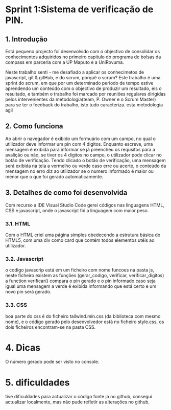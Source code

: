 <h1>Sprint 1:Sistema de verificação de PIN.</h1>
<h2>1. Introdução</h2>
<p>Está pequeno projecto foi desenvolvido com o objectivo de consolidar os conhecimentos adquiridos no primeiro capitulo do programa de bolsas da compass em parceria com a UP Maputo e a UniRovuma.</p>
<p>Neste trabalho senti - me desafiado a aplicar os conhecimetos de javascript, git & gitHub, e do scrum, porquê o scrum? Este trabalho é uma sprint do scrum, em que por um determinado periodo de tempo estive aprendendo um conteúdo com o objectivo de produzir um resultado, eis o resultado, e também o trabalho foi marcado por reuniões regulares dirigidas pelos intervenientes da metodologia(team, P. Owner e o Scrum Master) para se ter o feedback  do trabalho, isto tudo caracteriza. 
 esta metodologia agil</p>
<h2>2. Como funciona</h2>
   Ao abrir o navegador é exibido um formuário com um campo, no qual o utilizador deve informar um pin com 4 digitos.
   Enquanto escreve, uma mensagem é exibida para informar se já preencheu os requsitos para a avalição ou não, se tiver os 4 digitos no campo, o utilizador pode clicar no botão de verificação.
   Tendo clicado o botão de verificação, uma mensagem será exibida na tela a vermelho ou verde caso erre ou acerte, o conteúdo da mensagem no erro diz ao utilizador se o numero informado é maior ou menor que o que foi gerado automaticamente.
   
<h2>3. Detalhes de como foi desenvolvida</h2>
   Com recurso a IDE Visual Studio Code gerei códigos nas linguagens HTML, CSS e javascript, onde o javascript foi a linguagem com maior peso.
  <h3> 3.1. HTML</h3>
   Com o HTML criei uma página simples obedecendo a estrutura básica do HTML5, com uma div como card que contém todos elementos utéis ao utilizador.
  <h3> 3.2. Javascript</h3>
   o codigo javascrip está em um ficheiro com nome funcoes na pasta js, neste ficheiro existem as funções (gerar_codigo, verificar, verificar_digitos)
   a function verificar() compara o pin gerado e o pin informado caso seja igual uma mensagem a verde é exibida informando que está certo e um novo pin será gerado.
   <h3>3.3. CSS</h3>
   boa parte do css é do ficheiro tailwind.min.css (da biblioteca com mesmo nome), e o código gerado pelo desenvolvedor está no ficheiro style.css, os dois ficheiros encontram-se na pasta CSS.
   
<h1>4. Dicas</h1>
O número gerado pode ser visto no console.

<h1>5. dificuldades</h1>
   tive dificuldades para actualizar o código fonte já no github, consegui actualizar localmente, mas não pude refletir as alterações no github.
